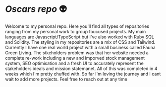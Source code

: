 # _Oscars repo_ 👽  

Welcome to my personal repo. Here you'll find all types of repositories ranging from my personal work to group foucused projects. My main languages are Javascript/TypeScript but I've also worked with Ruby SQL and Solidity. The styling in my repositories are a mix of CSS and Tailwind. Currently I have one real world project with a small business called Fauna Green Living. The stkeholders problem was that her website needed a complete re-work including a new and imporved stock management system, SEO optimisation and a fresh UI to accurately represent the stakeholders ideals and mission statemanet. All of this was completed in 4 weeks which I'm pretty chuffed with. So far I'm loving the journey and I cant wait to add more projects. Feel free to reach out at any time 


